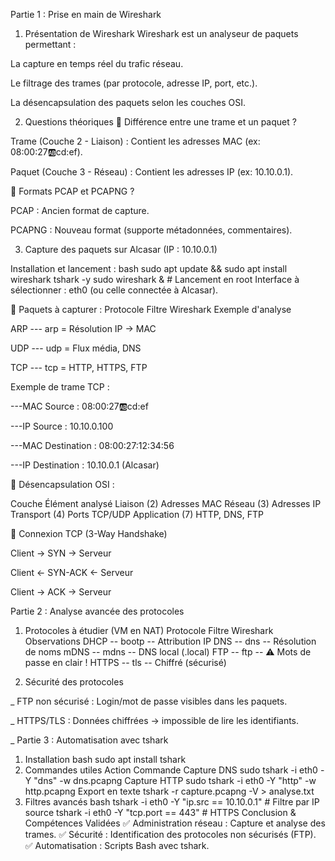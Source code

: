 Partie 1 : Prise en main de Wireshark
1. Présentation de Wireshark
Wireshark est un analyseur de paquets permettant :

La capture en temps réel du trafic réseau.

Le filtrage des trames (par protocole, adresse IP, port, etc.).

La désencapsulation des paquets selon les couches OSI.

2. Questions théoriques
🔹 Différence entre une trame et un paquet ?

Trame (Couche 2 - Liaison) : Contient les adresses MAC (ex: 08:00:27:ab:cd:ef).

Paquet (Couche 3 - Réseau) : Contient les adresses IP (ex: 10.10.0.1).

🔹 Formats PCAP et PCAPNG ?

PCAP : Ancien format de capture.

PCAPNG : Nouveau format (supporte métadonnées, commentaires).

3. Capture des paquets sur Alcasar (IP : 10.10.0.1)
   
Installation et lancement :
bash
sudo apt update && sudo apt install wireshark tshark -y
sudo wireshark &  # Lancement en root
Interface à sélectionner : eth0 (ou celle connectée à Alcasar).


🔹 Paquets à capturer :
Protocole	Filtre Wireshark	Exemple d'analyse

ARP	--- arp	= Résolution IP → MAC

UDP ---	udp =	Flux média, DNS

TCP ---	tcp	= HTTP, HTTPS, FTP


Exemple de trame TCP :

---MAC Source : 08:00:27:ab:cd:ef

---IP Source : 10.10.0.100

---MAC Destination : 08:00:27:12:34:56

---IP Destination : 10.10.0.1 (Alcasar)

🔹 Désencapsulation OSI :

Couche        	    Élément analysé
Liaison (2)	        Adresses MAC
Réseau (3)	        Adresses IP
Transport (4)     	Ports TCP/UDP
Application (7)   	HTTP, DNS, FTP


🔹 Connexion TCP (3-Way Handshake)

Client → SYN → Serveur

Client ← SYN-ACK ← Serveur

Client → ACK → Serveur

Partie 2 : Analyse avancée des protocoles

1. Protocoles à étudier (VM en NAT)
Protocole	     Filtre Wireshark	      Observations
DHCP	      -- bootp  --             	Attribution IP
DNS	        -- dns	  --              Résolution de noms
mDNS	      -- mdns	  --              DNS local (.local)
FTP         -- ftp	  --              ⚠️ Mots de passe en clair !
HTTPS       -- tls    --	            Chiffré (sécurisé)


3. Sécurité des protocoles

_ FTP non sécurisé : Login/mot de passe visibles dans les paquets.

_ HTTPS/TLS : Données chiffrées → impossible de lire les identifiants.

_ Partie 3 : Automatisation avec tshark


1. Installation
bash
sudo apt install tshark
2. Commandes utiles
Action	Commande
Capture DNS	sudo tshark -i eth0 -Y "dns" -w dns.pcapng
Capture HTTP	sudo tshark -i eth0 -Y "http" -w http.pcapng
Export en texte	tshark -r capture.pcapng -V > analyse.txt
3. Filtres avancés
bash
tshark -i eth0 -Y "ip.src == 10.10.0.1"  # Filtre par IP source
tshark -i eth0 -Y "tcp.port == 443"      # HTTPS
Conclusion & Compétences Validées
✅ Administration réseau : Capture et analyse des trames.
✅ Sécurité : Identification des protocoles non sécurisés (FTP).
✅ Automatisation : Scripts Bash avec tshark.
